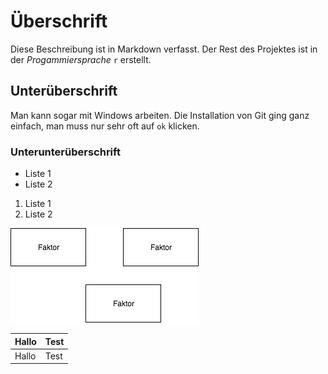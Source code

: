 # Überschrift
Diese Beschreibung ist in Markdown verfasst. Der Rest des Projektes ist in der _Progammiersprache_ `r` erstellt.

## Unterüberschrift
Man kann sogar mit Windows arbeiten. Die Installation von Git ging ganz einfach, man muss nur sehr oft auf `ok` klicken.
### Unterunterüberschrift

* Liste 1
* Liste 2

1. Liste 1
2. Liste 2

![tooltip](githubfiles/Faktorenraum.png)

| Hallo | Test |
|------|-------|
| Hallo | Test |

